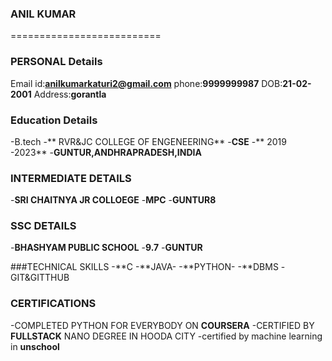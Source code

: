 ### ANIL KUMAR
==========================
### PERSONAL Details
Email id:**anilkumarkaturi2@gmail.com**
phone:**9999999987**
DOB:**21-02-2001**
Address:**gorantla**

### Education Details
-B.tech
-** RVR&JC COLLEGE OF ENGENEERING**
-**CSE**
-** 2019 -2023**
-**GUNTUR,ANDHRAPRADESH,INDIA**

### INTERMEDIATE DETAILS
-**SRI CHAITNYA JR COLLOEGE**
-**MPC**
-**GUNTUR8**

### SSC DETAILS
-**BHASHYAM PUBLIC SCHOOL**
-**9.7**
-**GUNTUR**

###TECHNICAL SKILLS
-**C
-**JAVA-
-**PYTHON-
-**DBMS
-GIT&GITTHUB

### CERTIFICATIONS
-COMPLETED PYTHON FOR EVERYBODY ON **COURSERA**
-CERTIFIED BY **FULLSTACK** NANO DEGREE IN HOODA CITY
-certified by machine learning in **unschool**



